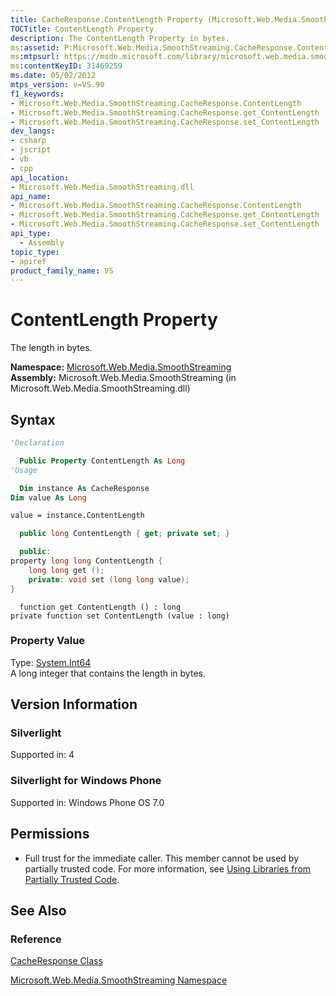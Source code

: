 ```yaml
---
title: CacheResponse.ContentLength Property (Microsoft.Web.Media.SmoothStreaming)
TOCTitle: ContentLength Property
description: The ContentLength Property in bytes. 
ms:assetid: P:Microsoft.Web.Media.SmoothStreaming.CacheResponse.ContentLength
ms:mtpsurl: https://msdn.microsoft.com/library/microsoft.web.media.smoothstreaming.cacheresponse.contentlength(v=VS.90)
ms:contentKeyID: 31469259
ms.date: 05/02/2012
mtps_version: v=VS.90
f1_keywords:
- Microsoft.Web.Media.SmoothStreaming.CacheResponse.ContentLength
- Microsoft.Web.Media.SmoothStreaming.CacheResponse.get_ContentLength
- Microsoft.Web.Media.SmoothStreaming.CacheResponse.set_ContentLength
dev_langs:
- csharp
- jscript
- vb
- cpp
api_location:
- Microsoft.Web.Media.SmoothStreaming.dll
api_name:
- Microsoft.Web.Media.SmoothStreaming.CacheResponse.ContentLength
- Microsoft.Web.Media.SmoothStreaming.CacheResponse.get_ContentLength
- Microsoft.Web.Media.SmoothStreaming.CacheResponse.set_ContentLength
api_type:
  - Assembly
topic_type:
- apiref
product_family_name: VS
---
```


# ContentLength Property

The length in bytes.

**Namespace:**  [Microsoft.Web.Media.SmoothStreaming](microsoft-web-media-smoothstreaming-namespace_1.md)  
**Assembly:**  Microsoft.Web.Media.SmoothStreaming (in Microsoft.Web.Media.SmoothStreaming.dll)

## Syntax

```vb
'Declaration

  Public Property ContentLength As Long
'Usage

  Dim instance As CacheResponse
Dim value As Long

value = instance.ContentLength
```

```csharp
  public long ContentLength { get; private set; }
```

```cpp
  public:
property long long ContentLength {
    long long get ();
    private: void set (long long value);
}
```

```jscript
  function get ContentLength () : long
private function set ContentLength (value : long)
```

### Property Value

Type: [System.Int64](https://msdn.microsoft.com/library/6yy583ek)  
A long integer that contains the length in bytes.  

## Version Information

### Silverlight

Supported in: 4  

### Silverlight for Windows Phone

Supported in: Windows Phone OS 7.0  

## Permissions

  - Full trust for the immediate caller. This member cannot be used by partially trusted code. For more information, see [Using Libraries from Partially Trusted Code](https://msdn.microsoft.com/library/8skskf63).

## See Also

### Reference

[CacheResponse Class](cacheresponse-class-microsoft-web-media-smoothstreaming_1.md)

[Microsoft.Web.Media.SmoothStreaming Namespace](microsoft-web-media-smoothstreaming-namespace_1.md)
